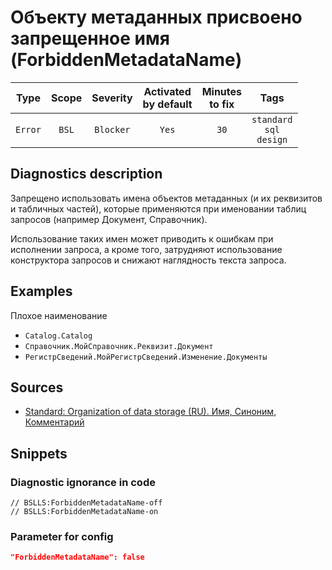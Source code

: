 # Объекту метаданных присвоено запрещенное имя (ForbiddenMetadataName)

|  Type   | Scope | Severity  | Activated<br>by default | Minutes<br>to fix |                    Tags                     |
|:-------:|:-----:|:---------:|:-----------------------------:|:-----------------------:|:-------------------------------------------:|
| `Error` | `BSL` | `Blocker` |             `Yes`             |          `30`           | `standard`<br>`sql`<br>`design` |

<!-- Блоки выше заполняются автоматически, не трогать -->
## Diagnostics description
<!-- Описание диагностики заполняется вручную. Необходимо понятным языком описать смысл и схему работу -->

Запрещено использовать имена объектов метаданных (и их реквизитов и табличных частей), которые применяются при именовании таблиц запросов (например Документ, Справочник).

Использование таких имен может приводить к ошибкам при исполнении запроса, а кроме того, затрудняют использование конструктора запросов и снижают наглядность текста запроса.

## Examples
<!-- В данном разделе приводятся примеры, на которые диагностика срабатывает, а также можно привести пример, как можно исправить ситуацию -->

Плохое наименование
- `Catalog.Catalog`
- `Справочник.МойСправочник.Реквизит.Документ`
- `РегистрСведений.МойРегистрСведений.Изменение.Документы`

## Sources
<!-- Необходимо указывать ссылки на все источники, из которых почерпнута информация для создания диагностики -->
<!-- Примеры источников

* Источник: [Стандарт: Тексты модулей](https://its.1c.ru/db/v8std#content:456:hdoc)
* Полезная информация: [Отказ от использования модальных окон](https://its.1c.ru/db/metod8dev#content:5272:hdoc)
* Источник: [Cognitive complexity, ver. 1.4](https://www.sonarsource.com/docs/CognitiveComplexity.pdf) -->
* [Standard: Organization of data storage (RU). Имя, Синоним, Комментарий](https://its.1c.ru/db/v8std#content:474:hdoc:2.5)

## Snippets

<!-- Блоки ниже заполняются автоматически, не трогать -->
### Diagnostic ignorance in code

```bsl
// BSLLS:ForbiddenMetadataName-off
// BSLLS:ForbiddenMetadataName-on
```

### Parameter for config

```json
"ForbiddenMetadataName": false
```
